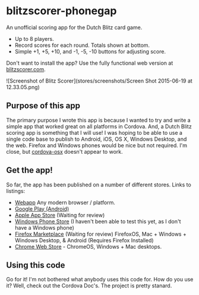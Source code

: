 # blitzscorer-phonegap

An unofficial scoring app for the Dutch Blitz card game.

 - Up to 8 players.
 - Record scores for each round.  Totals shown at bottom.
 - Simple +1, +5, +10, and -1, -5, -10 buttons for adjusting score.

Don't want to install the app? Use the fully functional web version at [blitzscorer.com](http://blitzscorer.com/).

![Screenshot of Blitz Scorer](stores/screenshots/Screen Shot 2015-06-19 at 12.33.05.png)

## Purpose of this app
The primary purpose I wrote this app is because I wanted to try and write a simple app that worked great on all platforms in Cordova.  And, a Dutch Blitz scoring app is something that I will use!  I was hoping to be able to use a single code base to publish to Android, iOS, OS X, Windows Desktop, and the web.  Firefox and Windows phones would be nice but not required.  I'm close, but [cordova-osx](https://github.com/apache/cordova-osx) doesn't appear to work.

## Get the app!
So far, the app has been published on a number of different stores.  Links to listings:

 - [Webapp](http://blitzscorer.com/) Any modern browser / platform.
 - [Google Play (Android)](https://play.google.com/store/apps/details?id=com.blitzscorer)
 - [Apple App Store](https://itunes.apple.com/us/app/blitz-scorer/id1016406103?ls=1&mt=8) (Waiting for review)
 - [Windows Phone Store](https://www.windowsphone.com/en-au/store/app/blitz-scorer/cf4c70eb-63a1-4eea-a98d-de101e57542d) (I haven't been able to test this yet, as I don't have a Windows phone)
 - [Firefox Marketplace](https://marketplace.firefox.com/app/blitzscorer/) (Waiting for review) FirefoxOS, Mac + Windows + Windows Desktop, & Android (Requires Firefox Installed)
 - [Chrome Web Store](https://chrome.google.com/webstore/detail/blitz-scorer/ihdhajnfhcngffceogmhmbmkmhlanmab) - ChromeOS, Windows + Mac desktops.
 
## Using this code
Go for it!  I'm not bothered what anybody uses this code for.  How do you use it?  Well, check out the Cordova Doc's.  The project is pretty stanard.
